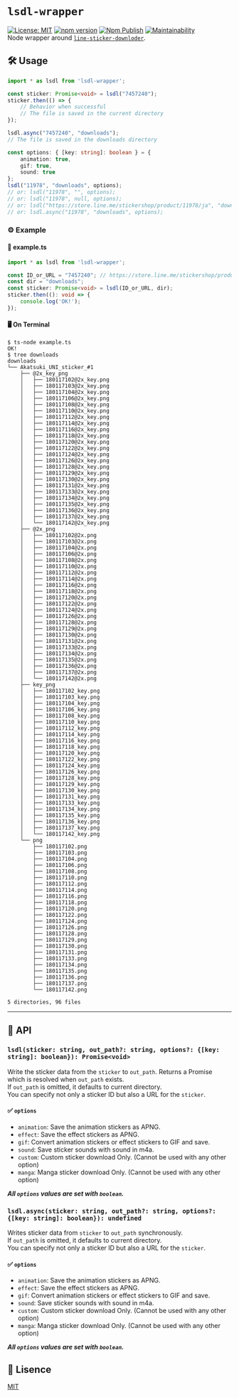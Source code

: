 # `lsdl-wrapper`
[![License: MIT](https://img.shields.io/badge/License-MIT-blue.svg)](https://github.com/redpeacock78/lsdl-wrapper/blob/master/LICENSE) [![npm version](https://badge.fury.io/js/lsdl-wrapper.svg)](https://badge.fury.io/js/lsdl-wrapper) [![Npm Publish](https://github.com/redpeacock78/lsdl-wrapper/actions/workflows/npm-publish.yml/badge.svg?branch=master)](https://github.com/redpeacock78/lsdl-wrapper/actions/workflows/npm-publish.yml) [![Maintainability](https://api.codeclimate.com/v1/badges/a9ef35818a2256bc4785/maintainability)](https://codeclimate.com/github/redpeacock78/lsdl-wrapper/maintainability)  
Node wrapper around [`line-sticker-downloder`](https://github.com/redpeacock78/line-sticker-downloder).

## 🛠 Usage
```typescript
import * as lsdl from 'lsdl-wrapper';

const sticker: Promise<void> = lsdl("7457240");
sticker.then(() => {
    // Behavior when successful
    // The file is saved in the current directory
});

lsdl.async("7457240", "downloads");
// The file is saved in the downloads directory

const options: { [key: string]: boolean } = {
    animation: true,
    gif: true,
    sound: true
};
lsdl("11978", "downloads", options);
// or: lsdl("11978", "", options);
// or: lsdl("11978", null, options);
// or: lsdl("https://store.line.me/stickershop/product/11978/ja", "downloads", options);
// or: lsdl.async("11978", "downloads", options);
```
### ⚙ Example
#### 📄 example.ts
```typescript
import * as lsdl from 'lsdl-wrapper';

const ID_or_URL = "7457240"; // https://store.line.me/stickershop/product/7457240/ja
const dir = "downloads";
const sticker: Promise<void> = lsdl(ID_or_URL, dir);
sticker.then((): void => {
    console.log('OK!');
});
```
#### 🖥 On Terminal
```console
$ ts-node example.ts
OK!
$ tree downloads
downloads
└── Akatsuki_UNI_sticker_#1
    ├── @2x_key_png
    │   ├── 180117102@2x_key.png
    │   ├── 180117103@2x_key.png
    │   ├── 180117104@2x_key.png
    │   ├── 180117106@2x_key.png
    │   ├── 180117108@2x_key.png
    │   ├── 180117110@2x_key.png
    │   ├── 180117112@2x_key.png
    │   ├── 180117114@2x_key.png
    │   ├── 180117116@2x_key.png
    │   ├── 180117118@2x_key.png
    │   ├── 180117120@2x_key.png
    │   ├── 180117122@2x_key.png
    │   ├── 180117124@2x_key.png
    │   ├── 180117126@2x_key.png
    │   ├── 180117128@2x_key.png
    │   ├── 180117129@2x_key.png
    │   ├── 180117130@2x_key.png
    │   ├── 180117131@2x_key.png
    │   ├── 180117133@2x_key.png
    │   ├── 180117134@2x_key.png
    │   ├── 180117135@2x_key.png
    │   ├── 180117136@2x_key.png
    │   ├── 180117137@2x_key.png
    │   └── 180117142@2x_key.png
    ├── @2x_png
    │   ├── 180117102@2x.png
    │   ├── 180117103@2x.png
    │   ├── 180117104@2x.png
    │   ├── 180117106@2x.png
    │   ├── 180117108@2x.png
    │   ├── 180117110@2x.png
    │   ├── 180117112@2x.png
    │   ├── 180117114@2x.png
    │   ├── 180117116@2x.png
    │   ├── 180117118@2x.png
    │   ├── 180117120@2x.png
    │   ├── 180117122@2x.png
    │   ├── 180117124@2x.png
    │   ├── 180117126@2x.png
    │   ├── 180117128@2x.png
    │   ├── 180117129@2x.png
    │   ├── 180117130@2x.png
    │   ├── 180117131@2x.png
    │   ├── 180117133@2x.png
    │   ├── 180117134@2x.png
    │   ├── 180117135@2x.png
    │   ├── 180117136@2x.png
    │   ├── 180117137@2x.png
    │   └── 180117142@2x.png
    ├── key_png
    │   ├── 180117102_key.png
    │   ├── 180117103_key.png
    │   ├── 180117104_key.png
    │   ├── 180117106_key.png
    │   ├── 180117108_key.png
    │   ├── 180117110_key.png
    │   ├── 180117112_key.png
    │   ├── 180117114_key.png
    │   ├── 180117116_key.png
    │   ├── 180117118_key.png
    │   ├── 180117120_key.png
    │   ├── 180117122_key.png
    │   ├── 180117124_key.png
    │   ├── 180117126_key.png
    │   ├── 180117128_key.png
    │   ├── 180117129_key.png
    │   ├── 180117130_key.png
    │   ├── 180117131_key.png
    │   ├── 180117133_key.png
    │   ├── 180117134_key.png
    │   ├── 180117135_key.png
    │   ├── 180117136_key.png
    │   ├── 180117137_key.png
    │   └── 180117142_key.png
    └── png
        ├── 180117102.png
        ├── 180117103.png
        ├── 180117104.png
        ├── 180117106.png
        ├── 180117108.png
        ├── 180117110.png
        ├── 180117112.png
        ├── 180117114.png
        ├── 180117116.png
        ├── 180117118.png
        ├── 180117120.png
        ├── 180117122.png
        ├── 180117124.png
        ├── 180117126.png
        ├── 180117128.png
        ├── 180117129.png
        ├── 180117130.png
        ├── 180117131.png
        ├── 180117133.png
        ├── 180117134.png
        ├── 180117135.png
        ├── 180117136.png
        ├── 180117137.png
        └── 180117142.png

5 directories, 96 files
```
---

## 🔗 API
### `lsdl(sticker: string, out_path?: string, options?: {[key: string]: boolean}): Promise<void>`
Write the sticker data from the `sticker` to `out_path`. Returns a Promise which is resolved when `out_path` exists.  
If `out_path` is omitted, it defaults to current directory.  
You can specify not only a sticker ID but also a URL for the `sticker`.
#### ✅ `options`
- `animation`: Save the animation stickers as APNG.
- `effect`: Save the effect stickers as APNG.
- `gif`: Convert animation stickers or effect stickers to GIF and save.
- `sound`: Save sticker sounds with sound in m4a.
- `custom`: Custom sticker download Only. (Cannot be used with any other option)
- `manga`: Manga sticker download Only. (Cannot be used with any other option)  

***All `options` values ​​are set with `boolean`.***
### `lsdl.async(sticker: string, out_path?: string, options?: {[key: string]: boolean}): undefined`
Writes sticker data from `sticker` to `out_path` synchronously.  
If `out_path` is omitted, it defaults to current directory.  
You can specify not only a sticker ID but also a URL for the `sticker`.
#### ✅ `options`
- `animation`: Save the animation stickers as APNG.
- `effect`: Save the effect stickers as APNG.
- `gif`: Convert animation stickers or effect stickers to GIF and save.
- `sound`: Save sticker sounds with sound in m4a.
- `custom`: Custom sticker download Only. (Cannot be used with any other option)
- `manga`: Manga sticker download Only. (Cannot be used with any other option)  

***All `options` values ​​are set with `boolean`.***

## 🥝 Lisence
[MIT](https://github.com/redpeacock78/lsdl-wrapper/blob/master/LICENSE)